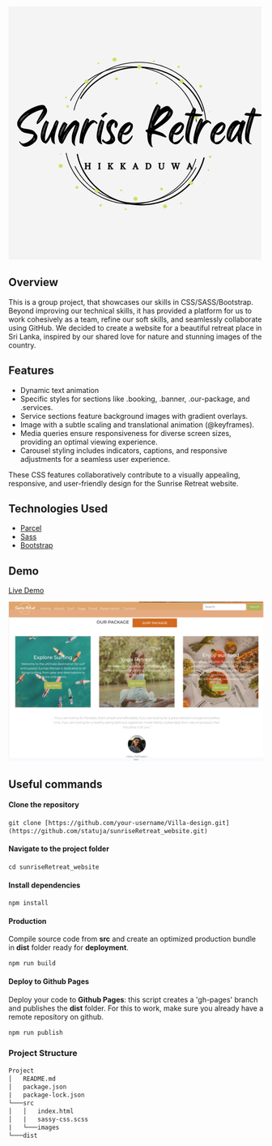 ![logo](src/images/project-2.png)

## Overview 

This is a group project, that showcases our skills in CSS/SASS/Bootstrap. Beyond improving our technical skills, it has provided a platform for us to work cohesively as a team, refine our soft skills, and seamlessly collaborate using GitHub. 
We decided to create a website for a beautiful retreat place in Sri Lanka, inspired by our shared love for nature and stunning images of the country.  

## Features

- Dynamic text animation
- Specific styles for sections like .booking, .banner, .our-package, and .services.
- Service sections feature background images with gradient overlays.
- Image with a subtle scaling and translational animation (@keyframes).
- Media queries ensure responsiveness for diverse screen sizes, providing an optimal viewing experience.
- Carousel styling includes indicators, captions, and responsive adjustments for a seamless user experience.

These CSS features collaboratively contribute to a visually appealing, responsive, and user-friendly design for the Sunrise Retreat website.

## Technologies Used

- [Parcel](https://parceljs.org/)
- [Sass](https://sass-lang.com/)
- [Bootstrap](https://getbootstrap.com/)


## Demo

[Live Demo](https://statuja.github.io/sunriseRetreat_website/)

![home](src/images/screenshot.png)

## Useful commands

#### Clone the repository
```
git clone [https://github.com/your-username/Villa-design.git](https://github.com/statuja/sunriseRetreat_website.git)
```
#### Navigate to the project folder
```
cd sunriseRetreat_website
```
#### Install dependencies
```
npm install
```
#### Production
Compile source code from **src** and create an optimized production bundle in **dist** folder ready for **deployment**.
```
npm run build
```
#### Deploy to Github Pages
Deploy your code to **Github Pages**: this script creates a 'gh-pages' branch and publishes the **dist** folder. For this to work, make sure you already have a remote repository on github.
```
npm run publish
```

### Project Structure
```
Project
│   README.md
│   package.json
|   package-lock.json
└───src
│   │   index.html
│   |   sassy-css.scss
|   └───images
└───dist
```




